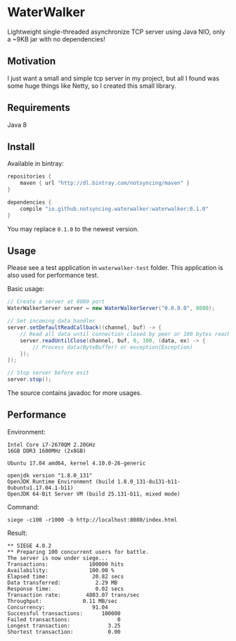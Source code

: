 # WaterWalker

Lightweight single-threaded asynchronize TCP server using Java NIO, only a ~9KB jar with no dependencies!
 
## Motivation

I just want a small and simple tcp server in my project, but all I found was some huge things like Netty, 
so I created this small library.

## Requirements

Java 8
  
## Install

Available in bintray:

```groovy
repositories {
    maven { url "http://dl.bintray.com/notsyncing/maven" }
}

dependencies {
    compile "io.github.notsyncing.waterwalker:waterwalker:0.1.0"
}
```

You may replace `0.1.0` to the newest version.

## Usage

Please see a test application in `waterwalker-test` folder.
This application is also used for performance test.

Basic usage:

```java
// Create a server at 8080 port
WaterWalkerServer server = new WaterWalkerServer("0.0.0.0", 8080);

// Set incoming data handler
server.setDefaultReadCallback((channel, buf) -> {
    // Read all data until connection closed by peer or 100 bytes reached
    server.readUntilClose(channel, buf, 0, 100, (data, ex) -> {
        // Process data(ByteBuffer) or exception(Exception)
    });
});

// Stop server before exit
server.stop();
```

The source contains javadoc for more usages.

## Performance

Environment:

```
Intel Core i7-2670QM 2.20GHz
16GB DDR3 1600MHz (2x8GB)

Ubuntu 17.04 amd64, kernel 4.10.0-26-generic

openjdk version "1.8.0_131"
OpenJDK Runtime Environment (build 1.8.0_131-8u131-b11-0ubuntu1.17.04.1-b11)
OpenJDK 64-Bit Server VM (build 25.131-b11, mixed mode)
```

Command: 

`siege -c100 -r1000 -b http://localhost:8080/index.html`

Result:

```
** SIEGE 4.0.2
** Preparing 100 concurrent users for battle.
The server is now under siege...
Transactions:		      100000 hits
Availability:		      100.00 %
Elapsed time:		       20.82 secs
Data transferred:	        2.29 MB
Response time:		        0.02 secs
Transaction rate:	     4803.07 trans/sec
Throughput:		        0.11 MB/sec
Concurrency:		       91.04
Successful transactions:      100000
Failed transactions:	           0
Longest transaction:	        3.25
Shortest transaction:	        0.00
```